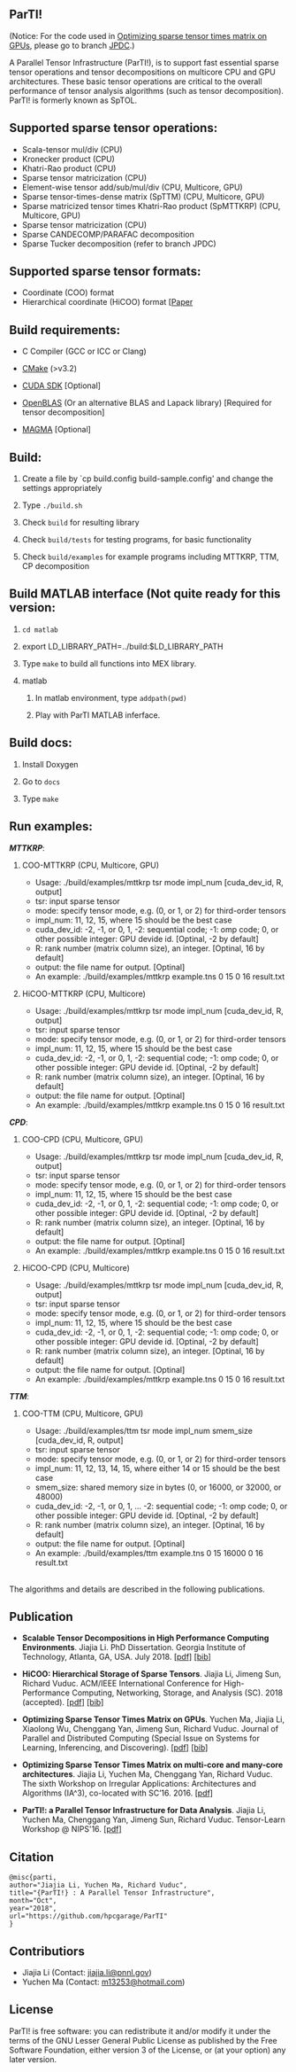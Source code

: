 ParTI!
------

(Notice: For the code used in [Optimizing sparse tensor times matrix on GPUs](https://www.sciencedirect.com/science/article/pii/S0743731518305161), please go to branch [JPDC](https://github.com/hpcgarage/ParTI/tree/jpdc).)

A Parallel Tensor Infrastructure (ParTI!), is to support fast essential sparse tensor operations and tensor decompositions on multicore CPU and GPU architectures. These basic tensor operations are critical to the overall performance of tensor analysis algorithms (such as tensor decomposition). ParTI! is formerly known as SpTOL. 


## Supported sparse tensor operations:

* Scala-tensor mul/div (CPU)
* Kronecker product (CPU)
* Khatri-Rao product (CPU)
* Sparse tensor matricization (CPU)
* Element-wise tensor add/sub/mul/div (CPU, Multicore, GPU)
* Sparse tensor-times-dense matrix (SpTTM) (CPU, Multicore, GPU)
* Sparse matricized tensor times Khatri-Rao product (SpMTTKRP) (CPU, Multicore, GPU)
* Sparse tensor matricization (CPU)
* Sparse CANDECOMP/PARAFAC decomposition
* Sparse Tucker decomposition (refer to branch JPDC)


## Supported sparse tensor formats:

* Coordinate (COO) format
* Hierarchical coordinate (HiCOO) format [[Paper](http://fruitfly1026.github.io/static/files/sc18-li.pdf)


## Build requirements:

- C Compiler (GCC or ICC or Clang)

- [CMake](https://cmake.org) (>v3.2)

- [CUDA SDK](https://developer.nvidia.com/cuda-downloads) [Optional]

- [OpenBLAS](http://www.openblas.net) (Or an alternative BLAS and Lapack library) [Required for tensor decomposition]

- [MAGMA](http://icl.cs.utk.edu/magma/) [Optional]


## Build:

1. Create a file by `cp build.config build-sample.config' and change the settings appropriately

2. Type `./build.sh`

3. Check `build` for resulting library

4. Check `build/tests` for testing programs, for basic functionality

5. Check `build/examples` for example programs including MTTKRP, TTM, CP decomposition

## Build MATLAB interface (Not quite ready for this version:

1. `cd matlab`

2. export LD_LIBRARY_PATH=../build:$LD_LIBRARY_PATH

3. Type `make` to build all functions into MEX library.

4. matlab

    1. In matlab environment, type `addpath(pwd)`
   
    2. Play with ParTI MATLAB inferface.
    

## Build docs:

1. Install Doxygen

2. Go to `docs`

3. Type `make`


## Run examples:

**_MTTKRP_**: 
1. COO-MTTKRP (CPU, Multicore, GPU)

    * Usage: ./build/examples/mttkrp tsr mode impl_num [cuda_dev_id, R, output]
    * tsr: input sparse tensor
    * mode: specify tensor mode, e.g. (0, or 1, or 2) for third-order tensors
    * impl_num: 11, 12, 15, where 15 should be the best case
    * cuda_dev_id: -2, -1, or 0, 1, -2: sequential code; -1: omp code; 0, or other possible integer: GPU devide id. [Optinal, -2 by default]
    * R: rank number (matrix column size), an integer. [Optinal, 16 by default]
    * output: the file name for output. [Optinal]
    * An example: ./build/examples/mttkrp example.tns 0 15 0 16 result.txt

2. HiCOO-MTTKRP (CPU, Multicore)

    * Usage: ./build/examples/mttkrp tsr mode impl_num [cuda_dev_id, R, output]
    * tsr: input sparse tensor
    * mode: specify tensor mode, e.g. (0, or 1, or 2) for third-order tensors
    * impl_num: 11, 12, 15, where 15 should be the best case
    * cuda_dev_id: -2, -1, or 0, 1, -2: sequential code; -1: omp code; 0, or other possible integer: GPU devide id. [Optinal, -2 by default]
    * R: rank number (matrix column size), an integer. [Optinal, 16 by default]
    * output: the file name for output. [Optinal]
    * An example: ./build/examples/mttkrp example.tns 0 15 0 16 result.txt


**_CPD_**: 
1. COO-CPD (CPU, Multicore, GPU)

    * Usage: ./build/examples/mttkrp tsr mode impl_num [cuda_dev_id, R, output]
    * tsr: input sparse tensor
    * mode: specify tensor mode, e.g. (0, or 1, or 2) for third-order tensors
    * impl_num: 11, 12, 15, where 15 should be the best case
    * cuda_dev_id: -2, -1, or 0, 1, -2: sequential code; -1: omp code; 0, or other possible integer: GPU devide id. [Optinal, -2 by default]
    * R: rank number (matrix column size), an integer. [Optinal, 16 by default]
    * output: the file name for output. [Optinal]
    * An example: ./build/examples/mttkrp example.tns 0 15 0 16 result.txt

2. HiCOO-CPD (CPU, Multicore)

    * Usage: ./build/examples/mttkrp tsr mode impl_num [cuda_dev_id, R, output]
    * tsr: input sparse tensor
    * mode: specify tensor mode, e.g. (0, or 1, or 2) for third-order tensors
    * impl_num: 11, 12, 15, where 15 should be the best case
    * cuda_dev_id: -2, -1, or 0, 1, -2: sequential code; -1: omp code; 0, or other possible integer: GPU devide id. [Optinal, -2 by default]
    * R: rank number (matrix column size), an integer. [Optinal, 16 by default]
    * output: the file name for output. [Optinal]
    * An example: ./build/examples/mttkrp example.tns 0 15 0 16 result.txt
    
**_TTM_**: 
1. COO-TTM (CPU, Multicore, GPU)

    * Usage: ./build/examples/ttm tsr mode impl_num smem_size [cuda_dev_id, R, output]
    * tsr: input sparse tensor
    * mode: specify tensor mode, e.g. (0, or 1, or 2) for third-order tensors
    * impl_num: 11, 12, 13, 14, 15, where either 14 or 15 should be the best case
    * smem_size: shared memory size in bytes (0, or 16000, or 32000, or 48000) 
    * cuda_dev_id: -2, -1, or 0, 1, ... -2: sequential code; -1: omp code; 0, or other possible integer: GPU devide id. [Optinal, -2 by default]
    * R: rank number (matrix column size), an integer. [Optinal, 16 by default]
    * output: the file name for output. [Optinal]
    * An example: ./build/examples/ttm example.tns 0 15 16000 0 16 result.txt
    

<br/>The algorithms and details are described in the following publications.

## Publication
* **Scalable Tensor Decompositions in High Performance Computing Environments**. Jiajia Li. PhD Dissertation. Georgia Institute of Technology, Atlanta, GA, USA. July 2018. [[pdf]](http://fruitfly1026.github.io/static/files/LI-DISSERTATION-2018.pdf) [[bib]](http://fruitfly1026.github.io/static/files/LI-DISSERTATION-2018-bib.txt) 

* **HiCOO: Hierarchical Storage of Sparse Tensors**. Jiajia Li, Jimeng Sun, Richard Vuduc. ACM/IEEE International Conference for High-Performance Computing, Networking, Storage, and Analysis (SC). 2018 (accepted). [[pdf]](http://fruitfly1026.github.io/static/files/sc18-li.pdf) [[bib]](http://fruitfly1026.github.io/static/files/sc18-li-bib.txt)

* **Optimizing Sparse Tensor Times Matrix on GPUs**. Yuchen Ma, Jiajia Li, Xiaolong Wu, Chenggang Yan, Jimeng Sun, Richard Vuduc. Journal of Parallel and Distributed Computing (Special Issue on Systems for Learning, Inferencing, and Discovering). [[pdf]](http://fruitfly1026.github.io/static/files/jpdc-ma.pdf) [[bib]](http://fruitfly1026.github.io/static/files/jpdc-ma-bib.txt) 

* **Optimizing Sparse Tensor Times Matrix on multi-core and many-core architectures**. Jiajia Li, Yuchen Ma, Chenggang Yan, Richard Vuduc. The sixth Workshop on Irregular Applications: Architectures and Algorithms (IA^3), co-located with SC’16. 2016. [[pdf]](http://fruitfly1026.github.io/static/files/sc16-ia3.pdf)

* **ParTI!: a Parallel Tensor Infrastructure for Data Analysis**. Jiajia Li, Yuchen Ma, Chenggang Yan, Jimeng Sun, Richard Vuduc. Tensor-Learn Workshop @ NIPS'16. [[pdf]](http://fruitfly1026.github.io/static/files/nips16-tensorlearn.pdf)

## Citation
```
@misc{parti,
author="Jiajia Li, Yuchen Ma, Richard Vuduc",
title="{ParTI!} : A Parallel Tensor Infrastructure",
month="Oct",
year="2018",
url="https://github.com/hpcgarage/ParTI"
}
```

## Contributiors

* Jiajia Li (Contact: jiajia.li@pnnl.gov)
* Yuchen Ma (Contact: m13253@hotmail.com)

## License

ParTI! is free software: you can redistribute it and/or modify it under the terms of the GNU Lesser General Public License as published by the Free Software Foundation, either version 3 of the License, or (at your option) any later version.
